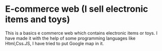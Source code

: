# E-commerce web (I sell electronic items and toys)
This is a basics e commerce web which contains electronic items or toys. I have made it with the help of some programming languages ​​like Html,Css.JS, I have tried to put Google map in it.
